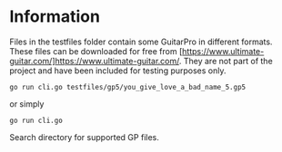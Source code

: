 # Information

Files in the testfiles folder contain some GuitarPro in different formats.
These files can be downloaded for free from [https://www.ultimate-guitar.com/]https://www.ultimate-guitar.com/.
They are not part of the project and have been included for testing purposes only.

``go run cli.go testfiles/gp5/you_give_love_a_bad_name_5.gp5``

or simply

``go run cli.go``

Search directory for supported GP files.
